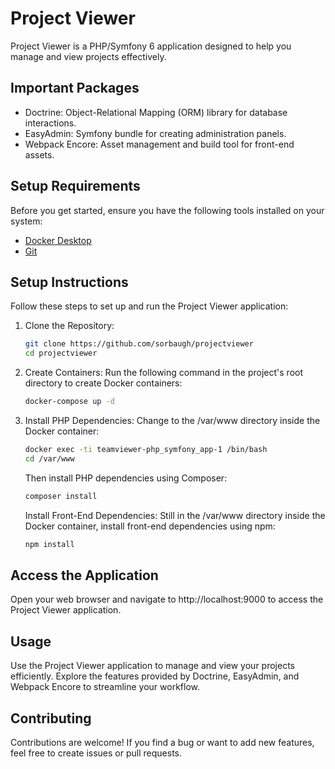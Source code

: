 # Project Viewer

Project Viewer is a PHP/Symfony 6 application designed to help you manage and view projects effectively.

## Important Packages

- Doctrine: Object-Relational Mapping (ORM) library for database interactions.
- EasyAdmin: Symfony bundle for creating administration panels.
- Webpack Encore: Asset management and build tool for front-end assets.

## Setup Requirements

Before you get started, ensure you have the following tools installed on your system:

- [Docker Desktop](https://www.docker.com/products/docker-desktop)
- [Git](https://git-scm.com/downloads)

## Setup Instructions

Follow these steps to set up and run the Project Viewer application:

1. Clone the Repository:
   ```sh
   git clone https://github.com/sorbaugh/projectviewer
   cd projectviewer
   
2. Create Containers:
   Run the following command in the project's root directory to create Docker containers:
   ```sh
   docker-compose up -d

3. Install PHP Dependencies:
   Change to the /var/www directory inside the Docker container:
   ```sh
   docker exec -ti teamviewer-php_symfony_app-1 /bin/bash
   cd /var/www
   ```
   
   Then install PHP dependencies using Composer:
   ```sh
   composer install
   ```
   
   Install Front-End Dependencies:
   Still in the /var/www directory inside the Docker container, install front-end dependencies using npm:
   ```sh
   npm install
   ```

## Access the Application
Open your web browser and navigate to http://localhost:9000 to access the Project Viewer application.

## Usage
Use the Project Viewer application to manage and view your projects efficiently. Explore the features provided by Doctrine, EasyAdmin, and Webpack Encore to streamline your workflow.

## Contributing
Contributions are welcome! If you find a bug or want to add new features, feel free to create issues or pull requests.